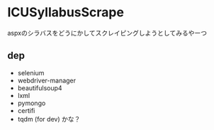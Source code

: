 # ICUSyllabusScrape

aspxのシラバスをどうにかしてスクレイピングしようとしてみるやーつ

## dep
- selenium
- webdriver-manager
- beautifulsoup4
- lxml
- pymongo
- certifi
- tqdm (for dev)
かな？


